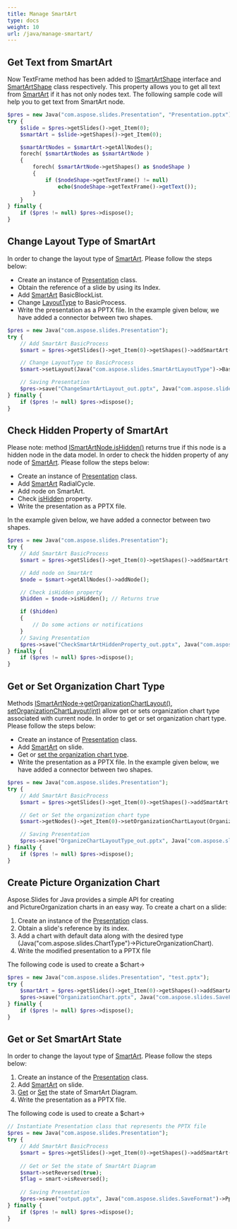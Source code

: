 ```yaml
---
title: Manage SmartArt
type: docs
weight: 10
url: /java/manage-smartart/
---
```


## **Get Text from SmartArt**
Now TextFrame method has been added to [ISmartArtShape](https://apireference.aspose.com/slides/java/com.aspose.slides/ISmartArtShape) interface and [SmartArtShape](https://apireference.aspose.com/slides/java/com.aspose.slides/SmartArtShape) class respectively. This property allows you to get all text from [SmartArt](https://apireference.aspose.com/slides/java/com.aspose.slides/SmartArt) if it has not only nodes text. The following sample code will help you to get text from SmartArt node.

```php
$pres = new Java("com.aspose.slides.Presentation", "Presentation.pptx");
try {
    $slide = $pres->getSlides()->get_Item(0);
    $smartArt = $slide->getShapes()->get_Item(0);

    $smartArtNodes = $smartArt->getAllNodes();
    forech( $smartArtNodes as $smartArtNode )
    {
        forech( $smartArtNode->getShapes() as $nodeShape )
        {
            if ($nodeShape->getTextFrame() != null)
                echo($nodeShape->getTextFrame()->getText());
        }
    }
} finally {
    if ($pres != null) $pres->dispose();
}
```

## **Change Layout Type of SmartArt**
In order to change the layout type of [SmartArt](https://apireference.aspose.com/slides/java/com.aspose.slides/SmartArt). Please follow the steps below:

- Create an instance of [Presentation](https://apireference.aspose.com/slides/java/com.aspose.slides/Presentation) class.
- Obtain the reference of a slide by using its Index.
- Add [SmartArt](https://apireference.aspose.com/slides/java/com.aspose.slides/IShapeCollection#addSmartArt-float-float-float-float-int-) BasicBlockList.
- Change [LayoutType](https://apireference.aspose.com/slides/java/com.aspose.slides/ISmartArt#setLayout-int-) to BasicProcess.
- Write the presentation as a PPTX file.
  In the example given below, we have added a connector between two shapes.

```php
$pres = new Java("com.aspose.slides.Presentation");
try {
    // Add SmartArt BasicProcess
    $smart = $pres->getSlides()->get_Item(0)->getShapes()->addSmartArt(10, 10, 400, 300, Java("com.aspose.slides.SmartArtLayoutType")->BasicBlockList);

    // Change LayoutType to BasicProcess
    $smart->setLayout(Java("com.aspose.slides.SmartArtLayoutType")->BasicProcess);

    // Saving Presentation
    $pres->save("ChangeSmartArtLayout_out.pptx", Java("com.aspose.slides.SaveFormat")->Pptx);
} finally {
    if ($pres != null) $pres->dispose();
}
```

## **Check Hidden Property of SmartArt**
Please note: method [ISmartArtNode.isHidden()]((https://apireference.aspose.com/slides/java/com.aspose.slides/ISmartArtNode#isHidden--)) returns true if this node is a hidden node in the data model. In order to check the hidden property of any node of [SmartArt](https://apireference.aspose.com/slides/java/com.aspose.slides/SmartArt). Please follow the steps below:

- Create an instance of [Presentation](https://apireference.aspose.com/slides/java/com.aspose.slides/Presentation) class.
- Add [SmartArt](https://apireference.aspose.com/slides/java/com.aspose.slides/IShapeCollection#addSmartArt-float-float-float-float-int-) RadialCycle.
- Add node on SmartArt.
- Check [isHidden](https://apireference.aspose.com/slides/java/com.aspose.slides/ISmartArtNode#isHidden--) property.
- Write the presentation as a PPTX file.

In the example given below, we have added a connector between two shapes.

```php
$pres = new Java("com.aspose.slides.Presentation");
try {
    // Add SmartArt BasicProcess 
    $smart = $pres->getSlides()->get_Item(0)->getShapes()->addSmartArt(10, 10, 400, 300, Java("com.aspose.slides.SmartArtLayoutType")->RadialCycle);

    // Add node on SmartArt 
    $node = $smart->getAllNodes()->addNode();

    // Check isHidden property
    $hidden = $node->isHidden(); // Returns true

    if ($hidden)
    {
        // Do some actions or notifications
    }
    // Saving Presentation
    $pres->save("CheckSmartArtHiddenProperty_out.pptx", Java("com.aspose.slides.SaveFormat")->Pptx);
} finally {
    if ($pres != null) $pres->dispose();
}
```

## **Get or Set Organization Chart Type**
Methods [ISmartArtNode->getOrganizationChartLayout()](https://apireference.aspose.com/slides/java/com.aspose.slides/ISmartArtNode#getOrganizationChartLayout--), [setOrganizationChartLayout(int)](https://apireference.aspose.com/slides/java/com.aspose.slides/ISmartArtNode#setOrganizationChartLayout-int-) allow get or sets organization chart type associated with current node. In order to get or set organization chart type. Please follow the steps below:

- Create an instance of [Presentation](https://apireference.aspose.com/slides/java/com.aspose.slides/Presentation) class.
- Add [SmartArt](https://apireference.aspose.com/slides/java/com.aspose.slides/IShapeCollection#addSmartArt-float-float-float-float-int-) on slide.
- Get or [set the organization chart type](https://apireference.aspose.com/slides/java/com.aspose.slides/ISmartArtNode#setOrganizationChartLayout-int-).
- Write the presentation as a PPTX file.
  In the example given below, we have added a connector between two shapes.

```php
$pres = new Java("com.aspose.slides.Presentation");
try {
    // Add SmartArt BasicProcess
    $smart = $pres->getSlides()->get_Item(0)->getShapes()->addSmartArt(10, 10, 400, 300, Java("com.aspose.slides.SmartArtLayoutType")->OrganizationChart);

    // Get or Set the organization chart type
    $smart->getNodes()->get_Item(0)->setOrganizationChartLayout(OrganizationChartLayoutType.LeftHanging);

    // Saving Presentation
    $pres->save("OrganizeChartLayoutType_out.pptx", Java("com.aspose.slides.SaveFormat")->Pptx);
} finally {
    if ($pres != null) $pres->dispose();
}
```

## **Create Picture Organization Chart**
Aspose.Slides for Java provides a simple API for creating and PictureOrganization charts in an easy way. To create a chart on a slide:

1. Create an instance of the [Presentation](https://apireference.aspose.com/slides/java/com.aspose.slides/Presentation) class.
1. Obtain a slide's reference by its index.
1. Add a chart with default data along with the desired type (Java("com.aspose.slides.ChartType")->PictureOrganizationChart).
1. Write the modified presentation to a PPTX file

The following code is used to create a $chart->

```php
$pres = new Java("com.aspose.slides.Presentation", "test.pptx");
try {
    $smartArt = $pres->getSlides()->get_Item(0)->getShapes()->addSmartArt(0, 0, 400, 400, Java("com.aspose.slides.SmartArtLayoutType")->PictureOrganizationChart);
    $pres->save("OrganizationChart.pptx", Java("com.aspose.slides.SaveFormat")->Pptx);
} finally {
    if ($pres != null) $pres->dispose();
}
```

## **Get or Set SmartArt State**
In order to change the layout type of [SmartArt](https://apireference.aspose.com/slides/java/com.aspose.slides/SmartArt). Please follow the steps below:

1. Create an instance of the [Presentation](https://apireference.aspose.com/slides/java/com.aspose.slides/Presentation) class.
1. Add [SmartArt](https://apireference.aspose.com/slides/java/com.aspose.slides/IShapeCollection#addSmartArt-float-float-float-float-int-) on slide.
1. [Get](https://apireference.aspose.com/slides/java/com.aspose.slides/ISmartArt#isReversed--) or [Set](https://apireference.aspose.com/slides/java/com.aspose.slides/ISmartArt#setReversed-boolean-) the state of SmartArt Diagram.
1. Write the presentation as a PPTX file.

The following code is used to create a $chart->

```php
// Instantiate Presentation class that represents the PPTX file
$pres = new Java("com.aspose.slides.Presentation");
try {
    // Add SmartArt BasicProcess
    $smart = $pres->getSlides()->get_Item(0)->getShapes()->addSmartArt(10, 10, 400, 300, Java("com.aspose.slides.SmartArtLayoutType")->BasicProcess);
    
    // Get or Set the state of SmartArt Diagram
    $smart->setReversed(true);
    $flag = smart->isReversed();
    
    // Saving Presentation
    $pres->save("output.pptx", Java("com.aspose.slides.SaveFormat")->Pptx);
} finally {
    if ($pres != null) $pres->dispose();
}
```


